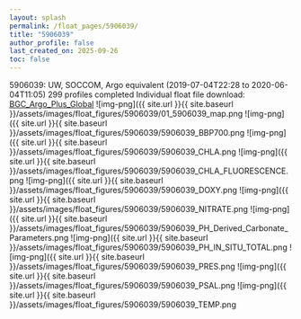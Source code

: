 ```yaml
---
layout: splash
permalink: /float_pages/5906039/
title: "5906039"
author_profile: false
last_created_on: 2025-09-26
toc: false
---
```

 
5906039: UW, SOCCOM, Argo equivalent (2019-07-04T22:28 to 2020-06-04T11:05)
299 profiles completed
Individual float file download: [BGC_Argo_Plus_Global](https://ftp.soest.hawaii.edu/bgc_argo_plus/Individual_Floats/outliers_removed/5906039_Sprof_processed.nc)
![img-png]({{ site.url }}{{ site.baseurl }}/assets/images/float_figures/5906039/01_5906039_map.png
![img-png]({{ site.url }}{{ site.baseurl }}/assets/images/float_figures/5906039/5906039_BBP700.png
![img-png]({{ site.url }}{{ site.baseurl }}/assets/images/float_figures/5906039/5906039_CHLA.png
![img-png]({{ site.url }}{{ site.baseurl }}/assets/images/float_figures/5906039/5906039_CHLA_FLUORESCENCE.png
![img-png]({{ site.url }}{{ site.baseurl }}/assets/images/float_figures/5906039/5906039_DOXY.png
![img-png]({{ site.url }}{{ site.baseurl }}/assets/images/float_figures/5906039/5906039_NITRATE.png
![img-png]({{ site.url }}{{ site.baseurl }}/assets/images/float_figures/5906039/5906039_PH_Derived_Carbonate_Parameters.png
![img-png]({{ site.url }}{{ site.baseurl }}/assets/images/float_figures/5906039/5906039_PH_IN_SITU_TOTAL.png
![img-png]({{ site.url }}{{ site.baseurl }}/assets/images/float_figures/5906039/5906039_PRES.png
![img-png]({{ site.url }}{{ site.baseurl }}/assets/images/float_figures/5906039/5906039_PSAL.png
![img-png]({{ site.url }}{{ site.baseurl }}/assets/images/float_figures/5906039/5906039_TEMP.png
